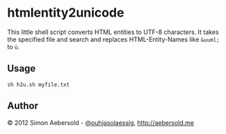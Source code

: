 htmlentity2unicode
==================

This little shell script converts HTML entities to UTF-8 characters. It takes the specified file and search and replaces HTML-Entity-Names like `&uuml;` to `ü`.

Usage
-----

	sh h2u.sh myfile.txt

Author
------
&copy; 2012 Simon Aebersold - [@ouhjasolaessig](https://twitter.com/ouhjasolaessig), http://aebersold.me